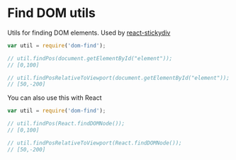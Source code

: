 # Find DOM utils

Utils for finding DOM elements. Used by [react-stickydiv][1]

```js
var util = require('dom-find');

// util.findPos(document.getElementById("element"));
// [0,100]

// util.findPosRelativeToViewport(document.getElementById("element"));
// [50,-200]

```

You can also use this with React

```js
var util = require('dom-find');

// util.findPos(React.findDOMNode());
// [0,100]

// util.findPosRelativeToViewport(React.findDOMNode());
// [50,-200]

```

[1]: https://github.com/svenanders/react-stickydiv
